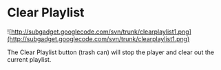 # Clear Playlist #
![http://subgadget.googlecode.com/svn/trunk/clearplaylist1.png](http://subgadget.googlecode.com/svn/trunk/clearplaylist1.png)

The Clear Playlist button (trash can) will stop the player and clear out the current playlist.